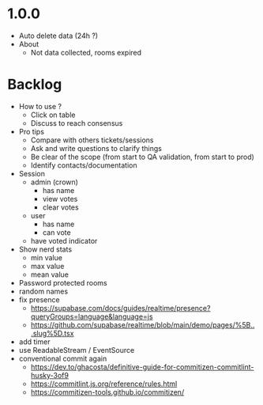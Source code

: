 # 1.0.0

- Auto delete data (24h ?)
- About
  - Not data collected, rooms expired

# Backlog

- How to use ?
  - Click on table
  - Discuss to reach consensus
- Pro tips
  - Compare with others tickets/sessions
  - Ask and write questions to clarify things
  - Be clear of the scope (from start to QA validation, from start to prod)
  - Identify contacts/documentation
- Session
  - admin (crown)
    - has name
    - view votes
    - clear votes
  - user
    - has name
    - can vote
  - have voted indicator
- Show nerd stats
  - min value
  - max value
  - mean value
- Password protected rooms
- random names
- fix presence
  - https://supabase.com/docs/guides/realtime/presence?queryGroups=language&language=js
  - https://github.com/supabase/realtime/blob/main/demo/pages/%5B...slug%5D.tsx
- add timer
- use ReadableStream / EventSource
- conventional commit again
  - https://dev.to/ghacosta/definitive-guide-for-commitizen-commitlint-husky-3of9
  - https://commitlint.js.org/reference/rules.html
  - https://commitizen-tools.github.io/commitizen/
